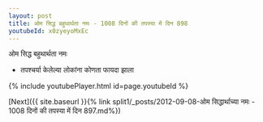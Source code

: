 ```yaml
---
layout: post
title: ओम सिद्ध बहुथार्थता नमः - 1008 दिनों की तपस्या में दिन 898
youtubeId: x0zyeyoMxEc
---
```

 
 
 ओम सिद्ध बहुथार्थता नमः  
 
 -  तपश्चर्या केलेल्या लोकांना कोणता फायदा झाला 
 
  
 
  
 
 
 
 
 
 


{% include youtubePlayer.html id=page.youtubeId %}
 
[Next]({{ site.baseurl }}{% link  split1/_posts/2012-09-08-ओम सिद्धार्थाच्या नमः - 1008 दिनों की तपस्या में दिन 897.md%})
 
